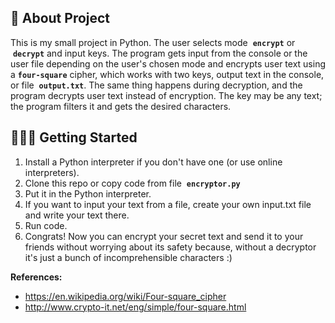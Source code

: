 ## 📜 About Project
This is my small project in Python. The user selects mode &nbsp;**`encrypt`** or &nbsp;**`decrypt`** and input keys. The program gets input from the console or the user file depending on the user's chosen mode and encrypts user text using a **`four-square`** cipher, which works with two keys, output text in the console, or file &nbsp;**`output.txt`**. The same thing happens during decryption, and the program decrypts user text instead of encryption. The key may be any text; the program filters it and gets the desired characters.

## 👨🏻‍💻 Getting Started
1. Install a Python interpreter if you don't have one (or use online interpreters).
2. Clone this repo or copy code from file &nbsp;**`encryptor.py`**
3. Put it in the Python interpreter.
4. If you want to input your text from a file, create your own input.txt file and write your text there.
5. Run code.
6. Congrats! Now you can encrypt your secret text and send it to your friends without worrying about its safety because, without a decryptor it's just a bunch of incomprehensible characters :)

**References:**
* https://en.wikipedia.org/wiki/Four-square_cipher
* http://www.crypto-it.net/eng/simple/four-square.html
